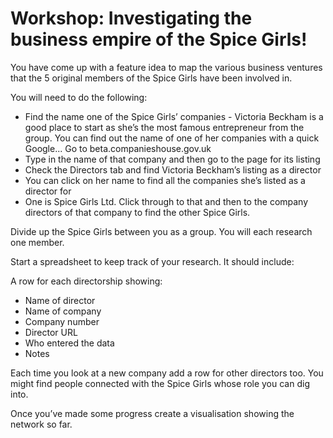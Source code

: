 # Workshop: Investigating the business empire of the Spice Girls! 

You have come up with a feature idea to map the various business ventures that the 5 original members of the Spice Girls have been involved in. 

You will need to do the following:

* Find the name one of the Spice Girls’ companies - Victoria Beckham is a good place to start as she’s the most famous entrepreneur from the group. You can find out the name of one of her companies with a quick Google...
Go to beta.companieshouse.gov.uk
* Type in the name of that company and then go to the page for its listing
* Check the Directors tab and find Victoria Beckham’s listing as a director
* You can click on her name to find all the companies she’s listed as a director for
* One is Spice Girls Ltd. Click through to that and then to the company directors of that company to find the other Spice Girls. 

Divide up the Spice Girls between you as a group. You will each research one member. 

Start a spreadsheet to keep track of your research. It should include:

A row for each directorship showing:
* Name of director 
* Name of company
* Company number 
* Director URL
* Who entered the data
* Notes

Each time you look at a new company add a row for other directors too. You might find people connected with the Spice Girls whose role you can dig into. 

Once you’ve made some progress create a visualisation showing the network so far. 
